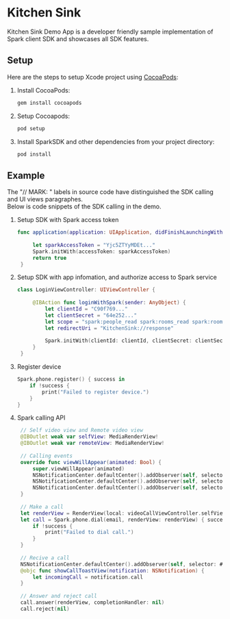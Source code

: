 # Kitchen Sink

Kitchen Sink Demo App is a developer friendly sample implementation of Spark client SDK and showcases all SDK features.

## Setup
Here are the steps to setup Xcode project using [CocoaPods](http://cocoapods.org):

1. Install CocoaPods:
    ```bash
    gem install cocoapods
    ```

1. Setup Cocoapods:
    ```bash
    pod setup
    ```

1. Install SparkSDK and other dependencies from your project directory:

    ```bash
    pod install
    ```

## Example
The "// MARK: " labels in source code have distinguished the SDK calling and UI views paragraphes.  
Below is code snippets of the SDK calling in the demo.

1. Setup SDK with Spark access token 
   ```swift
   func application(application: UIApplication, didFinishLaunchingWithOptions launchOptions: [NSObject: AnyObject]?) -> Bool {
        
        let sparkAccessToken = "Yjc5ZTYyMDEt..."
        Spark.initWith(accessToken: sparkAccessToken)
        return true
    }
   ```
1. Setup SDK with app infomation, and authorize access to Spark service
   ```swift
   class LoginViewController: UIViewController {
    
        @IBAction func loginWithSpark(sender: AnyObject) {
            let clientId = "C90f769..."
            let clientSecret = "64e252..."
            let scope = "spark:people_read spark:rooms_read spark:rooms_write spark:memberships_read spark:memberships_write spark:messages_read spark:messages_write"
            let redirectUri = "KitchenSink://response"
            
            Spark.initWith(clientId: clientId, clientSecret: clientSecret, scope: scope, redirectUri: redirectUri, controller: self)
        }
    }
    ```

1. Register device
    ```swift
    Spark.phone.register() { success in
        if !success {
            print("Failed to register device.")
        }
    }
    ```
            
1. Spark calling API
    
   ```swift
    // Self video view and Remote video view
    @IBOutlet weak var selfView: MediaRenderView!
    @IBOutlet weak var remoteView: MediaRenderView!
    
    // Calling events
    override func viewWillAppear(animated: Bool) {
        super.viewWillAppear(animated)
        NSNotificationCenter.defaultCenter().addObserver(self, selector: #selector(VideoCallViewController.onCallRinging), name: Notifications.Call.Ringing, object: nil)
        NSNotificationCenter.defaultCenter().addObserver(self, selector: #selector(VideoCallViewController.onCallConnected), name: Notifications.Call.Connected, object: nil)
        NSNotificationCenter.defaultCenter().addObserver(self, selector: #selector(VideoCallViewController.onCallDisconnected), name: Notifications.Call.Disconnected, object: nil)
    }
    
    // Make a call
    let renderView = RenderView(local: videoCallViewController.selfView, remote: videoCallViewController.remoteView)
    let call = Spark.phone.dial(email, renderView: renderView) { success in
        if !success {
            print("Failed to dial call.")
        }
    }
    
    // Recive a call
    NSNotificationCenter.defaultCenter().addObserver(self, selector: #selector(showCallToastView(_:)), name: Notifications.Phone.Incoming, ...)
    @objc func showCallToastView(notification: NSNotification) {
        let incomingCall = notification.call
    }
    
    // Answer and reject call
    call.answer(renderView, completionHandler: nil)
    call.reject(nil)
    ```
